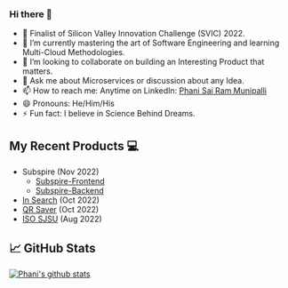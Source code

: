 ### Hi there 👋

- 🔭 Finalist of Silicon Valley Innovation Challenge (SVIC) 2022.
- 🌱 I’m currently mastering the art of Software Engineering and learning Multi-Cloud Methodologies.
- 👯 I’m looking to collaborate on building an Interesting Product that matters.
- 💬 Ask me about Microservices or discussion about any Idea.
- 📫 How to reach me: Anytime on LinkedIn: [Phani Sai Ram Munipalli](https://www.linkedin.com/in/iamphanisairam/)
- 😄 Pronouns: He/Him/His
- ⚡ Fun fact: I believe in Science Behind Dreams.

## My Recent Products 💻

- Subspire (Nov 2022)
  - [Subspire-Frontend](https://github.com/phanisaimunipalli/subspire-frontend)
  - [Subspire-Backend](https://github.com/phanisaimunipalli/subspire-backend)
- [In Search](https://github.com/phanisaimunipalli/aws-insearch) (Oct 2022)
- [QR Saver](https://github.com/phanisaimunipalli/AWS-QR-Saver) (Oct 2022)
- [ISO SJSU](https://isosjsu.com) (Aug 2022)

## 📈 GitHub Stats

[![Phani's github stats](https://github-readme-stats.vercel.app/api?username=phanisaimunipalli)](https://github.com/phanisaimunipalli)
